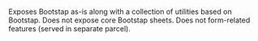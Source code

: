 Exposes Bootstap as-is along with a collection of utilities based on Bootstap.
Does not expose core Bootstap sheets.
Does not form-related features (served in separate parcel).